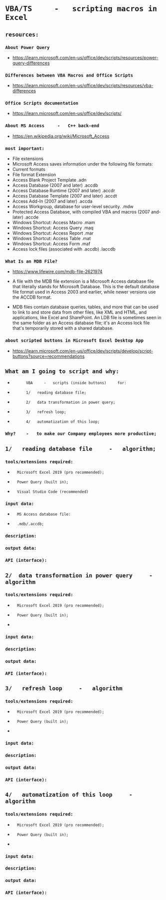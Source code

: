 #       `VBA/TS     -   scripting macros in Excel`

##      `resources:`

### `About Power Query`
*   https://learn.microsoft.com/en-us/office/dev/scripts/resources/power-query-differences

### `Differences between VBA Macros and Office Scripts`
*   https://learn.microsoft.com/en-us/office/dev/scripts/resources/vba-differences

### `Office Scripts documentation`
*   https://learn.microsoft.com/en-us/office/dev/scripts/

### `About MS Access     -   C++ back-end`
*   https://en.wikipedia.org/wiki/Microsoft_Access

### `most important:`
-   File extensions
-   Microsoft Access saves information under the following file formats:
-   Current formats
-   File format	Extension
-   Access Blank Project Template	.adn
-   Access Database (2007 and later)	.accdb
-   Access Database Runtime (2007 and later)	.accdr
-   Access Database Template (2007 and later)	.accdt
-   Access Add-In (2007 and later)	.accda
-   Access Workgroup, database for user-level security.	.mdw
-   Protected Access Database, with compiled VBA and macros (2007 and- later)	.accde
-   Windows Shortcut: Access Macro	.mam
-   Windows Shortcut: Access Query	.maq
-   Windows Shortcut: Access Report	.mar
-   Windows Shortcut: Access Table	.mat
-   Windows Shortcut: Access Form	.maf
-   Access lock files (associated with .accdb)	.laccdb

### `What Is an MDB File?`
-   https://www.lifewire.com/mdb-file-2621974

*   A file with the MDB file extension is a Microsoft Access database file that literally stands for Microsoft Database. This is the default database file format used in Access 2003 and earlier, while newer versions use the ACCDB format.

*   MDB files contain database queries, tables, and more that can be used to link to and store data from other files, like XML and HTML, and applications, like Excel and SharePoint. An LDB file is sometimes seen in the same folder as an Access database file; it's an Access lock file that's temporarily stored with a shared database.

### `about scripted buttons in Microsoft Excel Desktop App`
*   https://learn.microsoft.com/en-us/office/dev/scripts/develop/script-buttons?source=recommendations  

##      `What am I going to script and why:`

*           VBA     -   scripts (inside buttons)     for:
-           1/   reading database file;
-           2/   data transformation in power query;
-           3/   refresh loop;
-           4/   automatization of this loop;

###   `Why?    -   to make our Company employees more productive;`

##      `1/   reading database file     -   algorithm;`

###     `tools/extensions required:`

-       Microsoft Excel 2019 (pro recommended);
-       Power Query (built in);
-       Visual Studio Code (recommended)

###     `input data:`

*       MS Access database file:
-       .mdb/.accdb;

###     `description:`

###     `output data:`

###     `API (interface):`


##      `2/  data transformation in power query     -   algorithm`

###     `tools/extensions required:`
-       Microsoft Excel 2019 (pro recommended);
-       Power Query (built in);
-        

###     `input data:`

###     `description:`

###     `output data:`

###     `API (interface):`


##      `3/   refresh loop     -   algorithm`

###     `tools/extensions required:`
-       Microsoft Excel 2019 (pro recommended);
-       Power Query (built in);
-        

###     `input data:`

###     `description:`

###     `output data:`

###     `API (interface):`


##      `4/   automatization of this loop     -   algorithm`

###     `tools/extensions required:`
-       Microsoft Excel 2019 (pro recommended);
-       Power Query (built in);
-        

###     `input data:`

###     `description:`

###     `output data:`

###     `API (interface):`







